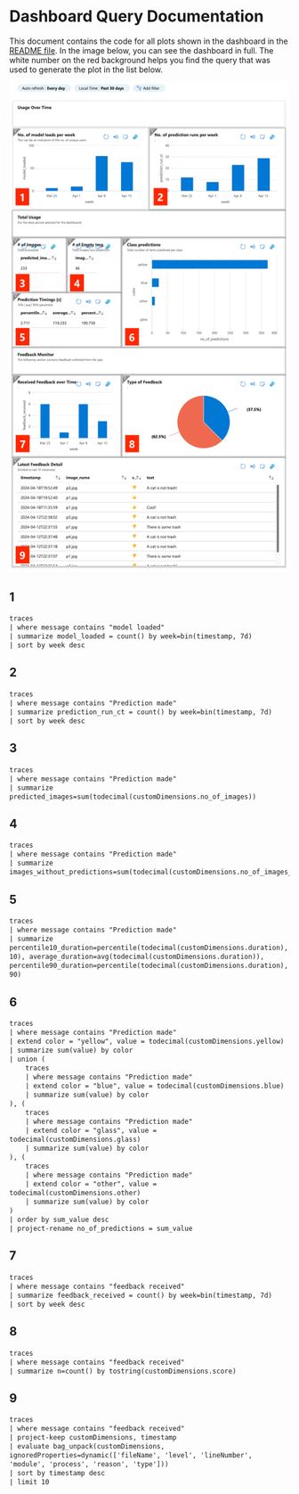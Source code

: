 # Dashboard Query Documentation

This document contains the code for all plots shown in the dashboard in the [README file](../README.md). In the image
below, you can see the dashboard in full. The white number on the red background helps you find the query that was used
to generate the plot in the list below.

![Dashboard with labaled plots](./assets/dashboard_with_labels.png)

## 1

```
traces
| where message contains "model loaded"
| summarize model_loaded = count() by week=bin(timestamp, 7d)
| sort by week desc
```

## 2

```
traces
| where message contains "Prediction made"
| summarize prediction_run_ct = count() by week=bin(timestamp, 7d)
| sort by week desc
```

## 3

```
traces
| where message contains "Prediction made"
| summarize predicted_images=sum(todecimal(customDimensions.no_of_images))
```

## 4

```
traces
| where message contains "Prediction made"
| summarize images_without_predictions=sum(todecimal(customDimensions.no_of_images_wo_predictions))
```

## 5

```
traces
| where message contains "Prediction made"
| summarize percentile10_duration=percentile(todecimal(customDimensions.duration), 10), average_duration=avg(todecimal(customDimensions.duration)), percentile90_duration=percentile(todecimal(customDimensions.duration), 90)
```

## 6

```
traces
| where message contains "Prediction made"
| extend color = "yellow", value = todecimal(customDimensions.yellow)
| summarize sum(value) by color
| union (
    traces
    | where message contains "Prediction made"
    | extend color = "blue", value = todecimal(customDimensions.blue)
    | summarize sum(value) by color
), (
    traces
    | where message contains "Prediction made"
    | extend color = "glass", value = todecimal(customDimensions.glass)
    | summarize sum(value) by color
), (
    traces
    | where message contains "Prediction made"
    | extend color = "other", value = todecimal(customDimensions.other)
    | summarize sum(value) by color
)
| order by sum_value desc 
| project-rename no_of_predictions = sum_value
```

## 7

```
traces
| where message contains "feedback received"
| summarize feedback_received = count() by week=bin(timestamp, 7d)
| sort by week desc
```

## 8

```
traces
| where message contains "feedback received"
| summarize n=count() by tostring(customDimensions.score)
```

## 9

```
traces
| where message contains "feedback received"
| project-keep customDimensions, timestamp
| evaluate bag_unpack(customDimensions, ignoredProperties=dynamic(['fileName', 'level', 'lineNumber', 'module', 'process', 'reason', 'type']))
| sort by timestamp desc
| limit 10
```